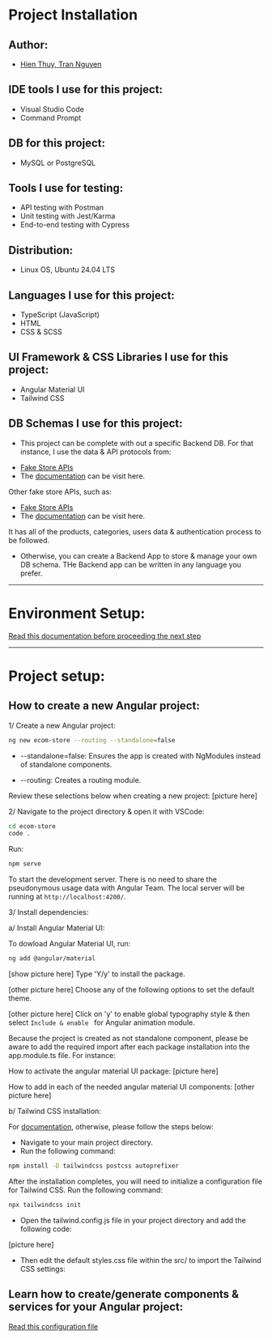 # Project Installation

## Author:

- [Hien Thuy, Tran Nguyen](https://github.com/JuliaThTranNguyen)

## IDE tools I use for this project:

- Visual Studio Code
- Command Prompt

## DB for this project:

- MySQL or PostgreSQL

## Tools I use for testing:

- API testing with Postman
- Unit testing with Jest/Karma
- End-to-end testing with Cypress

## Distribution:

- Linux OS, Ubuntu 24.04 LTS

## Languages I use for this project:

- TypeScript (JavaScript)
- HTML
- CSS & SCSS

## UI Framework & CSS Libraries I use for this project:

- Angular Material UI
- Tailwind CSS

## DB Schemas I use for this project:

- This project can be complete with out a specific Backend DB. For that instance, I use the data & API protocols from:

* [Fake Store APIs](https://fakeapi.platzi.com/)
* The [documentation](https://fakeapi.platzi.com/en/about/introduction/) can be visit here.

Other fake store APIs, such as:

- [Fake Store APIs](https://fakestoreapi.com/)
- The [documentation](https://fakestoreapi.com/docs) can be visit here.

It has all of the products, categories, users data & authentication process to be followed.

- Otherwise, you can create a Backend App to store & manage your own DB schema. THe Backend app can be written in any language you prefer.

---

# Environment Setup:

[Read this documentation before proceeding the next step](`./env_setup.md`)

---

# Project setup:

## How to create a new Angular project:

1/ Create a new Angular project:

```bash
ng new ecom-store --routing --standalone=false
```

- --standalone=false: Ensures the app is created with NgModules instead of standalone components.

- --routing: Creates a routing module.

Review these selections below when creating a new project:
[picture here]

2/ Navigate to the project directory & open it with VSCode:

```bash
cd ecom-store
code .
```

Run:

```bash
npm serve
```

To start the development server. There is no need to share the pseudonymous usage data with Angular Team. The local server will be running at `http://localhost:4200/`.

3/ Install dependencies:

a/ Install Angular Material UI:

To dowload Angular Material UI, run:

```bash
ng add @angular/material
```

[show picture here]
Type 'Y/y' to install the package.

[other picture here]
Choose any of the following options to set the default theme.

[other picture here]
Click on 'y' to enable global typography style & then select `Include & enable ` for Angular animation module.

Because the project is created as not standalone component, please be aware to add the required import after each package installation into the app.module.ts file. For instance:

How to activate the angular material UI package:
[picture here]

How to add in each of the needed angular material UI components:
[other picture here]

b/ Tailwind CSS installation:

For [documentation](https://tailwindcss.com/docs/installation/using-postcss), otherwise, please follow the steps below:

- Navigate to your main project directory.
- Run the following command:

```bash
npm install -D tailwindcss postcss autoprefixer
```

After the installation completes, you will need to initialize a configuration file for Tailwind CSS. Run the following command:

```bash
npx tailwindcss init
```

- Open the tailwind.config.js file in your project directory and add the following code:

[picture here]

- Then edit the default styles.css file within the src/ to import the Tailwind CSS settings:


## Learn how to create/generate components & services for your Angular project:
[Read this configuration file](`./angular_config.md`)

